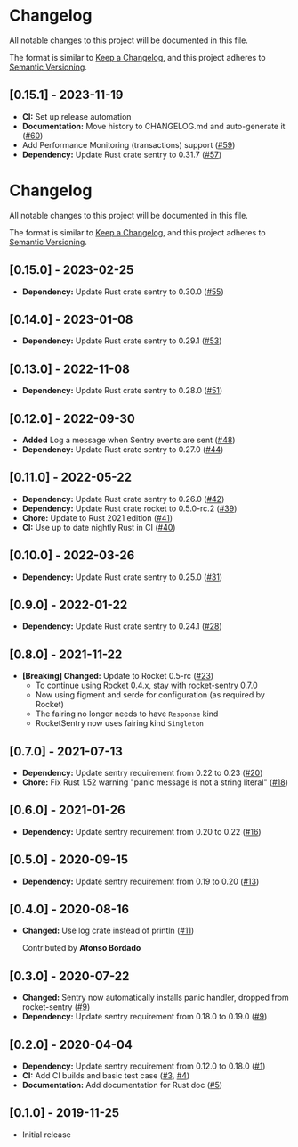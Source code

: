 # Changelog

All notable changes to this project will be documented in this file.

The format is similar to [Keep a Changelog](https://keepachangelog.com/en/1.0.0/),
and this project adheres to [Semantic Versioning](https://semver.org/spec/v2.0.0.html).

## [0.15.1] - 2023-11-19

- **CI:** Set up release automation
- **Documentation:** Move history to CHANGELOG.md and auto-generate it ([#60](https://github.com/intgr/rocket-sentry/pull/60))
- Add Performance Monitoring (transactions) support ([#59](https://github.com/intgr/rocket-sentry/pull/59))
- **Dependency:** Update Rust crate sentry to 0.31.7 ([#57](https://github.com/intgr/rocket-sentry/pull/57))

# Changelog

All notable changes to this project will be documented in this file.

The format is similar to [Keep a Changelog](https://keepachangelog.com/en/1.1.0/),
and this project adheres to [Semantic Versioning](https://semver.org/spec/v2.0.0.html).

## [0.15.0] - 2023-02-25

- **Dependency:** Update Rust crate sentry to 0.30.0 ([#55](https://github.com/intgr/rocket-sentry/pull/55))

## [0.14.0] - 2023-01-08

- **Dependency:** Update Rust crate sentry to 0.29.1 ([#53](https://github.com/intgr/rocket-sentry/pull/53))

## [0.13.0] - 2022-11-08

- **Dependency:** Update Rust crate sentry to 0.28.0 ([#51](https://github.com/intgr/rocket-sentry/pull/51))

## [0.12.0] - 2022-09-30

- **Added** Log a message when Sentry events are sent ([#48](https://github.com/intgr/rocket-sentry/pull/48))
- **Dependency:** Update Rust crate sentry to 0.27.0 ([#44](https://github.com/intgr/rocket-sentry/pull/44))

## [0.11.0] - 2022-05-22

- **Dependency:** Update Rust crate sentry to 0.26.0 ([#42](https://github.com/intgr/rocket-sentry/pull/42))
- **Dependency:** Update Rust crate rocket to 0.5.0-rc.2 ([#39](https://github.com/intgr/rocket-sentry/pull/39))
- **Chore:** Update to Rust 2021 edition ([#41](https://github.com/intgr/rocket-sentry/pull/41))
- **CI:** Use up to date nightly Rust in CI ([#40](https://github.com/intgr/rocket-sentry/pull/40))

## [0.10.0] - 2022-03-26

- **Dependency:** Update Rust crate sentry to 0.25.0 ([#31](https://github.com/intgr/rocket-sentry/pull/31))

## [0.9.0] - 2022-01-22

- **Dependency:** Update Rust crate sentry to 0.24.1 ([#28](https://github.com/intgr/rocket-sentry/pull/28))

## [0.8.0] - 2021-11-22

- **[Breaking] Changed:** Update to Rocket 0.5-rc ([#23](https://github.com/intgr/rocket-sentry/pull/23))
  * To continue using Rocket 0.4.x, stay with rocket-sentry 0.7.0
  * Now using figment and serde for configuration (as required by Rocket)
  * The fairing no longer needs to have `Response` kind
  * RocketSentry now uses fairing kind `Singleton`

## [0.7.0] - 2021-07-13

- **Dependency:** Update sentry requirement from 0.22 to 0.23 ([#20](https://github.com/intgr/rocket-sentry/pull/20))
- **Chore:** Fix Rust 1.52 warning "panic message is not a string literal" ([#18](https://github.com/intgr/rocket-sentry/pull/18))

## [0.6.0] - 2021-01-26

- **Dependency:** Update sentry requirement from 0.20 to 0.22 ([#16](https://github.com/intgr/rocket-sentry/pull/16))

## [0.5.0] - 2020-09-15

- **Dependency:** Update sentry requirement from 0.19 to 0.20 ([#13](https://github.com/intgr/rocket-sentry/pull/13))

## [0.4.0] - 2020-08-16

- **Changed:** Use log crate instead of println ([#11](https://github.com/intgr/rocket-sentry/pull/11))

  Contributed by **Afonso Bordado**

## [0.3.0] - 2020-07-22

- **Changed:** Sentry now automatically installs panic handler, dropped from rocket-sentry ([#9](https://github.com/intgr/rocket-sentry/pull/9))
- **Dependency:** Update sentry requirement from 0.18.0 to 0.19.0 ([#9](https://github.com/intgr/rocket-sentry/pull/9))

## [0.2.0] - 2020-04-04

- **Dependency:** Update sentry requirement from 0.12.0 to 0.18.0 ([#1](https://github.com/intgr/rocket-sentry/pull/1))
- **CI:** Add CI builds and basic test case ([#3](https://github.com/intgr/rocket-sentry/pull/3), [#4](https://github.com/intgr/rocket-sentry/pull/4))
- **Documentation:** Add documentation for Rust doc ([#5](https://github.com/intgr/rocket-sentry/pull/5))

## [0.1.0] - 2019-11-25
- Initial release
